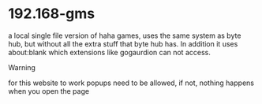 # 192.168-gms
a local single file version of haha games, uses the same system as byte hub, but without all the extra stuff that byte hub has. In addition it uses about:blank which extensions like gogaurdion can not access.

> [!WARNING]
> for this website to work popups need to be allowed, if not, nothing happens when you open the page
